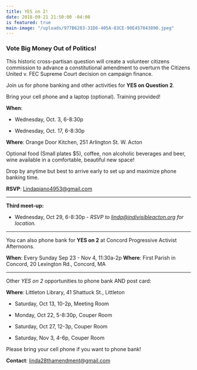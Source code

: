 ```yaml
---
title: YES on 2!
date: 2018-09-21 21:50:00 -04:00
is featured: true
main-image: "/uploads/977B6283-31D6-405A-83CE-90E457843890.jpeg"
---
```


### Vote Big Money Out of Politics!

This historic cross-partisan question will create a volunteer citizens commission to advance a constitutional amendment to overturn the Citizens United v. FEC Supreme Court decision on campaign finance.

Join us for phone banking and other activities for **YES on Question 2**.

Bring your cell phone and a laptop (optional).  Training provided!

**When**:

* Wednesday, Oct. 3, 6-8:30p

* Wednesday, Oct. 17, 6-8:30p

**Where**:  Orange Door Kitchen, 251 Arlington St. W. Acton

Optional food (Small plates $5), coffee, non alcoholic beverages and beer, wine available in a comfortable, beautiful new space!

Drop by anytime but best to arrive early to set up and maximize phone banking time.

**RSVP**: Lindapiano4953@gmail.com

---

**Third meet-up:**

* Wednesday, Oct 29, 6-8:30p - *RSVP to linda@indivisibleacton.org for location.*

---

You can also phone bank for **YES on 2** at Concord Progressive Activist Afternoons.

**When**:  Every Sunday Sep 23 - Nov 4, 11:30a-2p
**Where**: First Parish in Concord, 20 Lexington Rd., Concord, MA

---

Other *YES on 2* opportunities to phone bank AND post card:

**Where**: Littleton Library, 41 Shattuck St., Littleton

* Saturday, Oct 13, 10-2p, Meeting Room

* Monday, Oct 22, 5-8:30p, Couper Room

* Saturday, Oct 27, 12-3p, Couper Room

* Saturday, Nov 3, 4-6p, Couper Room

Please bring your cell phone if you want to phone bank!

**Contact**: linda28thamendment@gmail.com